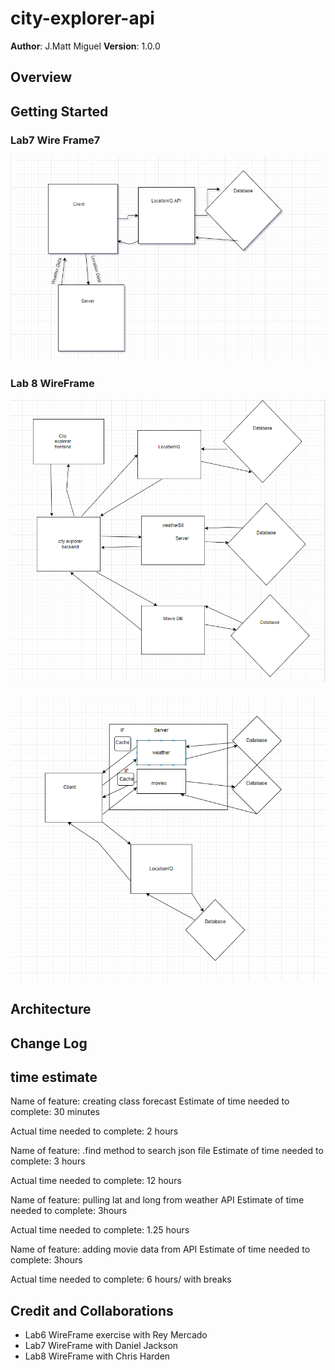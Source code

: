 # city-explorer-api


**Author**: J.Matt Miguel
**Version**: 1.0.0 

## Overview



## Getting Started


### Lab7 Wire Frame7
![Lab 7 Wireframe](lab7-wireframe.PNG)

### Lab 8 WireFrame
![Lab 8  Wireframe](Lab8-wireframe.PNG)

### ![Lab 9 WireFrame](lab10-wireframe.PNG)

## Architecture
<!-- Provide a detailed description of the application design. What technologies (languages, libraries, etc) you're using, and any other relevant design information. -->

## Change Log
<!-- Use this area to document the iterative changes made to your application as each feature is successfully implemented. Use time stamps. Here's an example:

01-01-2001 4:59pm - Application now has a fully-functional express server, with a GET route for the location resource. -->

## time estimate
Name of feature: creating class forecast
Estimate of time needed to complete: 30 minutes


Actual time needed to complete: 2 hours

Name of feature: .find method to search json file
Estimate of time needed to complete: 3 hours


Actual time needed to complete: 12 hours

Name of feature: pulling lat and long from weather API
Estimate of time needed to complete: 3hours


Actual time needed to complete: 1.25 hours

Name of feature: adding movie data from API
Estimate of time needed to complete: 3hours


Actual time needed to complete: 6 hours/ with breaks

## Credit and Collaborations

- Lab6 WireFrame exercise with Rey Mercado
- Lab7 WireFrame with Daniel Jackson
- Lab8 WireFrame with Chris Harden
